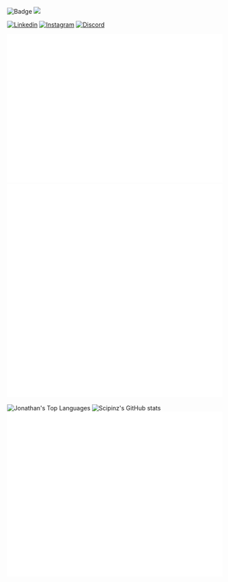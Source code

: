 ![Badge](https://visitor-counter-badge.vercel.app/api/Scipinz/Scipinz) <a href="https://www.github.com/Scipinz" target="_blank" rel="noreferrer"><img
src="https://img.shields.io/github/followers/Scipinz?logo=github&style=for-the-badge&color=0891b2&labelColor=1c1917" /></a>

[![Linkedin](https://img.shields.io/static/v1?label=&message=Linkedin&color=0E7FBF&&&style=flat&logo=linkedin&logoColor=white)](https://www.linkedin.com/in/jonathan-blok/)
[![Instagram](https://img.shields.io/badge/-Instagram-c13584?style=flat&labelColor=c13584&logo=instagram&logoColor=white)](https://www.instagram.com/jona_thanb/)
[![Discord](https://img.shields.io/static/v1?label=&labelColor=6E85D3&message=Discord&color=555555&style=flat&logo=discord&logoColor=white)](https://discord.com/users/Scipinz#1832)

![Isocalendar](/metrics.plugin.isocalendar.fullyear.svg)
![History](/metrics.plugin.lines.history.svg)

![Jonathan's Top Languages](https://github-readme-stats.vercel.app/api/top-langs/?username=Scipinz&layout=compact&theme=radical)
![Scipinz's GitHub stats](https://github-readme-stats.vercel.app/api?username=Scipinz&show_icons=true&theme=radical)
![Metrics](/github-metrics.svg)
